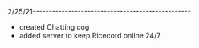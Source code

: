 2/25/21-------------------------------------------------
  - created Chatting cog
  - added server to keep Ricecord online 24/7